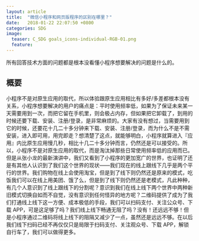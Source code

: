 ```yaml
---
layout: article
title:  "微信小程序和网页版程序的区别在哪里？"
date:   2018-01-22 22:07:50 +0800
categories: SDG 
image:
  teaser: C_SDG goals_icons-individual-RGB-01.png
  feature: 
---
```


所有回答技术方面的问题都是根本没看懂小程序想要解决的问题是什么的。

## 概要

小程序不是对原生应用的取代，所以体验跟原生应用相比有多好/多差都根本没有关系，小程序想要解决的用户的痛点是：平时使用频率低，如果为了保证未来某一天需要用到一次，而把它留在手机里，则会极占内存，但如果把它卸载了，到用的时候还要下载、安装、注册/登录，是非常麻烦的。大家有没有想过，当需要用到它的时候，还要花十几二十多分钟来下载、安装、注册/登录，而为什么不是不需安装，进入即可用，用完即走？想清楚了这点，就能够明白，小程序就算进入『应用』内比原生应用慢几秒，相比十几二十多分钟而言，仍然还是可以接受的。所以，小程序不是对原生应用的取代，而是淘汰掉那些日常使用频率低的应用而已。但是从张小龙的最新演讲中，我们又看到了小程序的更加宽广的世界，也证明了还是有其他人认识到了我们这个世界的现状——我们现在的线上跟线下几乎是两个平行的世界。我们购物在线上会使用淘宝，但是到了线下则仍然还是原来的模式，吃饭我们可以在线上用美团、饿了么，但是到了线下则仍然还是老模式，凡此种种，有几个人意识到了线上跟线下的分割呢？意识到我们在线上线下两个世界中两种新旧模式切换自如而不自觉，没有意识到任何怪异的地方呢？二维码提供了成为了我们打通线上线下这一方便、成本极低的手段，我们可以扫码支付、关注公众号、下载 APP，可是这足够了吗？我们线上线下畅通无阻了吗？没有！还远远不够！但是小程序通过二维码将线上线下的阻隔又减少了一点，虽然还是远远不够。在以后我们线下扫码已经不再仅仅只是局限于扫码支付、关注观众号、下载 APP，解锁自行车了，我们可以做得更多。